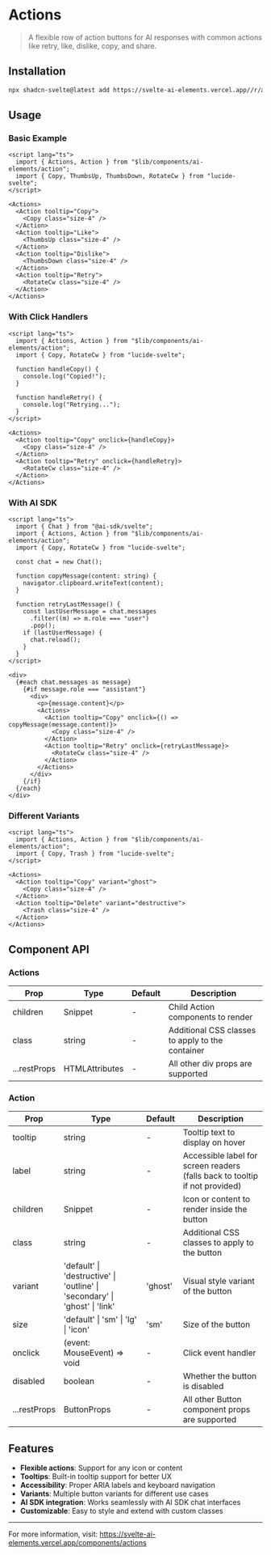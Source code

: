 # Actions

> A flexible row of action buttons for AI responses with common actions like retry, like, dislike, copy, and share.

## Installation

```bash
npx shadcn-svelte@latest add https://svelte-ai-elements.vercel.app//r/action.json
```

## Usage

### Basic Example

```svelte
<script lang="ts">
  import { Actions, Action } from "$lib/components/ai-elements/action";
  import { Copy, ThumbsUp, ThumbsDown, RotateCw } from "lucide-svelte";
</script>

<Actions>
  <Action tooltip="Copy">
    <Copy class="size-4" />
  </Action>
  <Action tooltip="Like">
    <ThumbsUp class="size-4" />
  </Action>
  <Action tooltip="Dislike">
    <ThumbsDown class="size-4" />
  </Action>
  <Action tooltip="Retry">
    <RotateCw class="size-4" />
  </Action>
</Actions>
```

### With Click Handlers

```svelte
<script lang="ts">
  import { Actions, Action } from "$lib/components/ai-elements/action";
  import { Copy, RotateCw } from "lucide-svelte";

  function handleCopy() {
    console.log("Copied!");
  }

  function handleRetry() {
    console.log("Retrying...");
  }
</script>

<Actions>
  <Action tooltip="Copy" onclick={handleCopy}>
    <Copy class="size-4" />
  </Action>
  <Action tooltip="Retry" onclick={handleRetry}>
    <RotateCw class="size-4" />
  </Action>
</Actions>
```

### With AI SDK

```svelte
<script lang="ts">
  import { Chat } from "@ai-sdk/svelte";
  import { Actions, Action } from "$lib/components/ai-elements/action";
  import { Copy, RotateCw } from "lucide-svelte";

  const chat = new Chat();

  function copyMessage(content: string) {
    navigator.clipboard.writeText(content);
  }

  function retryLastMessage() {
    const lastUserMessage = chat.messages
      .filter((m) => m.role === "user")
      .pop();
    if (lastUserMessage) {
      chat.reload();
    }
  }
</script>

<div>
  {#each chat.messages as message}
    {#if message.role === "assistant"}
      <div>
        <p>{message.content}</p>
        <Actions>
          <Action tooltip="Copy" onclick={() => copyMessage(message.content)}>
            <Copy class="size-4" />
          </Action>
          <Action tooltip="Retry" onclick={retryLastMessage}>
            <RotateCw class="size-4" />
          </Action>
        </Actions>
      </div>
    {/if}
  {/each}
</div>
```

### Different Variants

```svelte
<script lang="ts">
  import { Actions, Action } from "$lib/components/ai-elements/action";
  import { Copy, Trash } from "lucide-svelte";
</script>

<Actions>
  <Action tooltip="Copy" variant="ghost">
    <Copy class="size-4" />
  </Action>
  <Action tooltip="Delete" variant="destructive">
    <Trash class="size-4" />
  </Action>
</Actions>
```

## Component API

### Actions

| Prop         | Type                           | Default | Description                                      |
| ------------ | ------------------------------ | ------- | ------------------------------------------------ |
| children     | Snippet                        | -       | Child Action components to render                |
| class        | string                         | -       | Additional CSS classes to apply to the container |
| ...restProps | HTMLAttributes<HTMLDivElement> | -       | All other div props are supported                |

### Action

| Prop         | Type                                                                        | Default | Description                                                                 |
| ------------ | --------------------------------------------------------------------------- | ------- | --------------------------------------------------------------------------- |
| tooltip      | string                                                                      | -       | Tooltip text to display on hover                                            |
| label        | string                                                                      | -       | Accessible label for screen readers (falls back to tooltip if not provided) |
| children     | Snippet                                                                     | -       | Icon or content to render inside the button                                 |
| class        | string                                                                      | -       | Additional CSS classes to apply to the button                               |
| variant      | 'default' \| 'destructive' \| 'outline' \| 'secondary' \| 'ghost' \| 'link' | 'ghost' | Visual style variant of the button                                          |
| size         | 'default' \| 'sm' \| 'lg' \| 'icon'                                         | 'sm'    | Size of the button                                                          |
| onclick      | (event: MouseEvent) => void                                                 | -       | Click event handler                                                         |
| disabled     | boolean                                                                     | -       | Whether the button is disabled                                              |
| ...restProps | ButtonProps                                                                 | -       | All other Button component props are supported                              |

## Features

- **Flexible actions**: Support for any icon or content
- **Tooltips**: Built-in tooltip support for better UX
- **Accessibility**: Proper ARIA labels and keyboard navigation
- **Variants**: Multiple button variants for different use cases
- **AI SDK integration**: Works seamlessly with AI SDK chat interfaces
- **Customizable**: Easy to style and extend with custom classes

---

For more information, visit: https://svelte-ai-elements.vercel.app/components/actions
